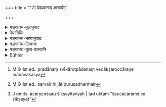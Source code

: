 +++
title = "171 वेदप्रदानाद् आचार्यम्"

+++

<details><summary>गङ्गानथ-मूलानुवादः</summary>

They call the Teacher “father,” on account of his imparting the Veda. Before the tying of the girdle, the performance of no religious act is proper for him.—(171)
</details>

<details><summary>मेधातिथिः</summary>

**वेदप्रदानाद् आचार्यं पितरं परिचक्षते** । कृत्स्नवेदाध्यापनान् नोपनयनाङ्गभूतसावित्र्यनुवचनमात्राद् एव । **प्रदानं** माणवकस्य वेदाक्षरोच्चारणे स्वीकारोत्पादनम्[^४२४] । यद्य् एवम्, यावन् नाचार्येण पितृत्वं प्राप्तं तावन् न माणवको द्वितीयं जन्म समश्नुते । अप्राप्तद्विजभावश् च प्राग् इवोपनयनात् कामचारः स्यात् । अत आह- **न ह्य् अस्मिन् प्राङ् मौञ्जिबन्धनाद्** अस्य माणवकस्य **किंचित् कर्म** श्रौतस्मार्तम् आचारप्रतिष्ठं वादृष्टार्थं प्रयुज्यते, न तत्राधिक्रियते । उपनयनसमनन्तरम् एव सर्वैर् द्विजातिपुरुषधर्मैर्[^४२५] अधिक्रियते ।


[^४२५]:
     M G 1st ed.: sarvair hi jātipuruṣadharmair


[^४२४]:
     M G 1st ed.: pradānaṃ svīkārotpādanaṃ vedākṣaroccāraṇe māṇavakasya

- ननु अवैद्यत्वात् तस्याम् अवस्थायां कथम् अधिक्रियताम् । एतदर्थम् एवोक्तम्- "गुरौ शिष्यश् च याज्यश् च" इति (म्ध् ८.३१७) । आचार्येणासौ शिक्षयितव्यः । तद् उक्तम् "शौचाचारांश् च शिक्षयेत्"[^४२६] (य्ध् १.१५) । यथा च गौतमः- "उपनयनादिर् नियमः" इति (ग्ध् २.६) । आचार्यस्य तु वेदसमापनान्तो व्यापारः ॥ २.१७१ ॥ 


[^४२६]:
     J omits: ācāryeṇāsau śikṣayitavyaḥ | tad uktam "śaucācārāṃś ca śikṣayet"
</details>

<details><summary>गङ्गानथ-भाष्यानुवादः</summary>

‘*They call the teacher* “*Father*,” *on account of his imparting the*
*Veda*,’—*i.e*., On account of his teaching the entire Veda, not merely
of expounding the Sāvitrī. ‘*Imparting*’ stands for making the boy agree to pronounce the words of the Veda.

“If it be as described here, then, until the teacher has acquired the position of the father, the boy cannot obtain his second birth; and until he has become ‘twice-born,’ he would be as unrestrained in his conduct as he is prior to the Upanayana.”

In view of this difficulty the text adds—‘*before the tying of the girdle for him*’—*no religious act*—any act, *Śrauta*, or *Smārta* or
*conventional*, for the acquiring of transcendental results,—is
performed; *i.e*., he is not entitled to perform any such act. In fact it is only after his *Upanayana* that the boy becomes entitled to the performance of the duties of his caste and of humanity.

“How could there be any question of the boy being entitled to the performance of any such acts, when he is lacking in the requisite knowledge (prior to Initiation and Vedic Study)?”

It is in view of this that it has been declared that “the pupil is to his teacher both pupil to be taught and person to he helped in the performance of sacrifices”; \[and while he is himself kicking in the requisite knowledge\] he should be taught by his teacher (how to perform the acts); as it has been said above (2.69)—‘The teacher should teach him the rules of cleanliness and right conduct.’ Says Gautama also (2.6)—‘The restraints begin with the Upanayana.’ The business of the teacher extends up to the completion of Vedic Study.—(171)
</details>

<details><summary>गङ्गानथ-टिप्पन्यः</summary>

The second half of this verse is quoted along with the next verse in
*Vīramitrodaya* (Saṃskāra, p. 348);—in *Vyāvahāra Bālambhaṭṭi* (p.
G55);—and in *Smṛticandrikā* (Saṃskāra, pp. 66 and 69).
</details>

<details><summary>गङ्गानथ-तुल्य-वाक्यानि</summary>

*Vaśiṣṭha* (2.5).—‘By reason of his imparting the Veda, they call the
Teacher *father*.’

*Āpastamba-Dharmasūtra* (1.1.16).—‘He gives him birth through
knowledge.’

*Gautama* (1.10-11).—‘This is his second birth; he from whom this is
obtained is the Teacher.’

*Gautama* (2.1).—‘Before the Upanayana, the boy may do what he likes,
say what he likes and eat what he likes.’

*Baudhāyana* (2.7).—‘Till the Upanayana, they lay no restriction on the
actions of the boy.’

*Vaśiṣṭha* (2)—(reproduces the second half of Manu).
</details>

<details><summary>Bühler</summary>

171	They call the teacher (the pupil's) father because he gives the Veda; for nobody can perform a (sacred) rite before the investiture with the girdle of Munga grass.
</details>
